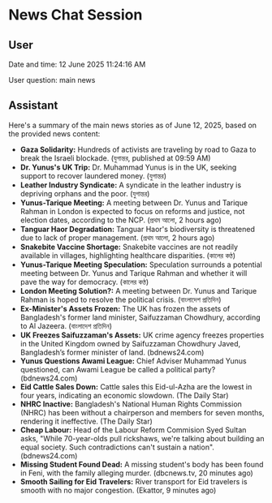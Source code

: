# News Chat Session

## User
Date and time: 12 June 2025 11:24:16 AM

User question: main news

## Assistant
Here's a summary of the main news stories as of June 12, 2025, based on the provided news content:

*   **Gaza Solidarity:** Hundreds of activists are traveling by road to Gaza to break the Israeli blockade. (যুগান্তর, published at 09:59 AM)
*   **Dr. Yunus's UK Trip:** Dr. Muhammad Yunus is in the UK, seeking support to recover laundered money. (যুগান্তর)
*   **Leather Industry Syndicate:** A syndicate in the leather industry is depriving orphans and the poor. (যুগান্তর)
*   **Yunus-Tarique Meeting:** A meeting between Dr. Yunus and Tarique Rahman in London is expected to focus on reforms and justice, not election dates, according to the NCP. (প্রথম আলো, 2 hours ago)
*   **Tanguar Haor Degradation:** Tanguar Haor's biodiversity is threatened due to lack of proper management. (প্রথম আলো, 2 hours ago)
*   **Snakebite Vaccine Shortage:** Snakebite vaccines are not readily available in villages, highlighting healthcare disparities. (কালের কণ্ঠ)
*   **Yunus-Tarique Meeting Speculation:** Speculation surrounds a potential meeting between Dr. Yunus and Tarique Rahman and whether it will pave the way for democracy. (কালের কণ্ঠ)
*   **London Meeting Solution?:** A meeting between Dr. Yunus and Tarique Rahman is hoped to resolve the political crisis. (বাংলাদেশ প্রতিদিন)
*   **Ex-Minister's Assets Frozen:** The UK has frozen the assets of Bangladesh's former land minister, Saifuzzaman Chowdhury, according to Al Jazeera. (বাংলাদেশ প্রতিদিন)
*   **UK Freezes Saifuzzaman's Assets:** UK crime agency freezes properties in the United Kingdom owned by Saifuzzaman Chowdhury Javed, Bangladesh’s former minister of land. (bdnews24.com)
*   **Yunus Questions Awami League:** Chief Adviser Muhammad Yunus questioned, can Awami League be called a political party? (bdnews24.com)
*   **Eid Cattle Sales Down:** Cattle sales this Eid-ul-Azha are the lowest in four years, indicating an economic slowdown. (The Daily Star)
*   **NHRC Inactive:** Bangladesh's National Human Rights Commission (NHRC) has been without a chairperson and members for seven months, rendering it ineffective. (The Daily Star)
*   **Cheap Labour:** Head of the Labour Reform Commision Syed Sultan asks, "While 70-year-olds pull rickshaws, we're talking about building an equal society. Such contradictions can't sustain a nation". (bdnews24.com)
*   **Missing Student Found Dead:** A missing student's body has been found in Feni, with the family alleging murder. (dbcnews.tv, 20 minutes ago)
*   **Smooth Sailing for Eid Travelers:** River transport for Eid travelers is smooth with no major congestion. (Ekattor, 9 minutes ago)


